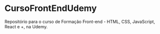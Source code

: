 # CursoFrontEndUdemy
Repositório para o curso de Formação Front-end - HTML, CSS, JavaScript, React e +, na Udemy.
